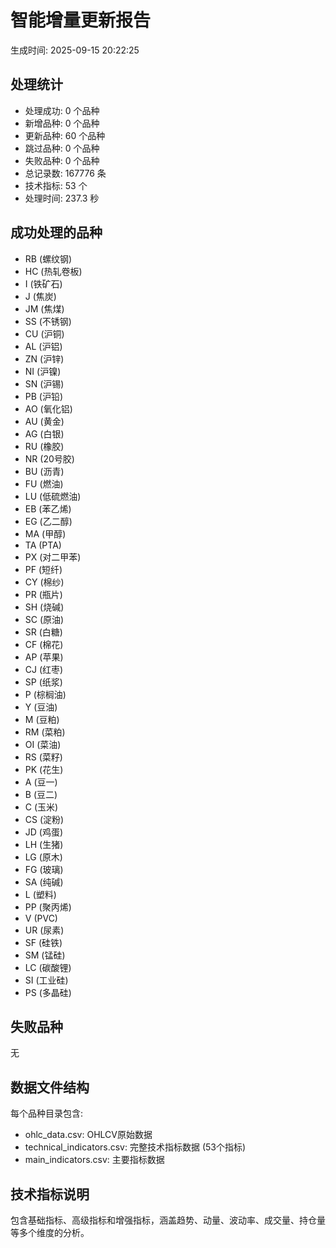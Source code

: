 
# 智能增量更新报告
生成时间: 2025-09-15 20:22:25

## 处理统计
- 处理成功: 0 个品种
- 新增品种: 0 个品种
- 更新品种: 60 个品种
- 跳过品种: 0 个品种
- 失败品种: 0 个品种
- 总记录数: 167776 条
- 技术指标: 53 个
- 处理时间: 237.3 秒

## 成功处理的品种
- RB (螺纹钢)
- HC (热轧卷板)
- I (铁矿石)
- J (焦炭)
- JM (焦煤)
- SS (不锈钢)
- CU (沪铜)
- AL (沪铝)
- ZN (沪锌)
- NI (沪镍)
- SN (沪锡)
- PB (沪铅)
- AO (氧化铝)
- AU (黄金)
- AG (白银)
- RU (橡胶)
- NR (20号胶)
- BU (沥青)
- FU (燃油)
- LU (低硫燃油)
- EB (苯乙烯)
- EG (乙二醇)
- MA (甲醇)
- TA (PTA)
- PX (对二甲苯)
- PF (短纤)
- CY (棉纱)
- PR (瓶片)
- SH (烧碱)
- SC (原油)
- SR (白糖)
- CF (棉花)
- AP (苹果)
- CJ (红枣)
- SP (纸浆)
- P (棕榈油)
- Y (豆油)
- M (豆粕)
- RM (菜粕)
- OI (菜油)
- RS (菜籽)
- PK (花生)
- A (豆一)
- B (豆二)
- C (玉米)
- CS (淀粉)
- JD (鸡蛋)
- LH (生猪)
- LG (原木)
- FG (玻璃)
- SA (纯碱)
- L (塑料)
- PP (聚丙烯)
- V (PVC)
- UR (尿素)
- SF (硅铁)
- SM (锰硅)
- LC (碳酸锂)
- SI (工业硅)
- PS (多晶硅)

## 失败品种
无

## 数据文件结构
每个品种目录包含:
- ohlc_data.csv: OHLCV原始数据
- technical_indicators.csv: 完整技术指标数据 (53个指标)
- main_indicators.csv: 主要指标数据

## 技术指标说明
包含基础指标、高级指标和增强指标，涵盖趋势、动量、波动率、成交量、持仓量等多个维度的分析。
